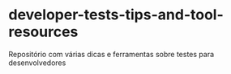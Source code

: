 # developer-tests-tips-and-tool-resources
Repositório com várias dicas e ferramentas sobre testes para desenvolvedores
